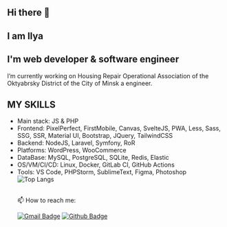 <h2 dir="auto"> Hi there 👋 </h2>

<h2 dir="auto">I am Ilya</h2>

<h2 dir="auto">I'm web developer &amp; software engineer</h2>

I’m currently working on Housing Repair Operational Association of the Oktyabrsky District of the City of Minsk a engineer.

<h2 dir="auto">MY SKILLS</h2>
<ul dir="auto">
<li>Main stack: JS &amp; PHP</li>
<li>Frontend: PixelPerfect, FirstMobile, Canvas, SvelteJS, PWA, Less, Sass, SSG, SSR, Material UI, Bootstrap, JQuery, TailwindCSS</li>
<li>Backend: NodeJS, Laravel, Symfony, RoR</li>
<li>Platforms: WordPress, WooCommerce</li>
<li>DataBase: MySQL, PostgreSQL, SQLite, Redis, Elastic</li>
<li>OS/VM/CI/CD: Linux, Docker, GitLab CI, GitHub Actions</li>
<li>Tools: VS Code, PHPStorm, SublimeText, Figma, Photoshop</li>
  
  <img src="https://camo.githubusercontent.com/97952a7a1228e2ef8c50c71e633b70158d1525e428b0285757c78fe6f85a59ce/68747470733a2f2f6769746875622d726561646d652d73746174732e76657263656c2e6170702f6170692f746f702d6c616e67732f3f757365726e616d653d5368616b686e6f76496c7961266c61796f75743d636f6d70616374" alt="Top Langs" data-canonical-src="https://github-readme-stats.vercel.app/api/top-langs/?username=ShakhnovIlya&amp;layout=compact" style="max-width: 100%;">

  <br>📫 How to reach me: </br>
  
[![Gmail Badge](https://img.shields.io/badge/-ankordot@yandex.ru-c14438?style=flat&logo=Gmail&logoColor=white&link=mailto:ankordot@yandex.ru)](mailto:ankordot@yandex.ru) [![Github Badge](https://img.shields.io/badge/-ShakhnovIlya-grey?style=flat&logo=github&logoColor=white&link=https://github.com/ShakhnovIlya/)](https://www.github.com/ShakhnovIlya/) 

  <img src="https://komarev.com/ghpvc/?username=ShakhnovIlya&style=flat-square&color=blue" alt=""/>


